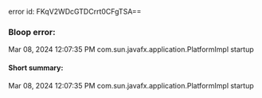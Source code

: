 error id: FKqV2WDcGTDCrrt0CFgTSA==
### Bloop error:

Mar 08, 2024 12:07:35 PM com.sun.javafx.application.PlatformImpl startup
#### Short summary: 

Mar 08, 2024 12:07:35 PM com.sun.javafx.application.PlatformImpl startup